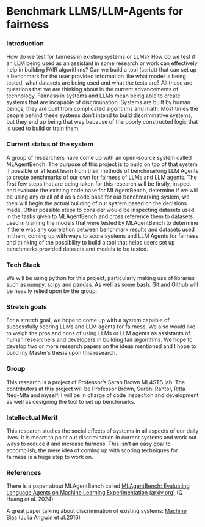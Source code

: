 # Benchmark LLMS/LLM-Agents for fairness

### Introduction
How do we test for fairness in existing systems or LLMs? How do we test if an LLM being used as an assistant in some research or work can effectively help in building FAIR algorithms? Can we build a tool (script) that can set up a benchmark for the user provided information like what model is being tested, what datasets are being used and what the tests are? All these are questions that we are thinking about in the current advancements of technology. 
Fairness in systems and LLMs mean being able to create systems that are incapable of discrimination. Systems are built by human beings, they are built from complicated algorithms and math. Most times the people behind these systems don’t intend to build discriminative systems, but they end up being that way because of the poorly constructed logic that is used to build or train them.

### Current status of the system
A group of researchers have come up with an open-source system called MLAgentBench. The purpose of this project is to build on top of that system if possible or at least learn from their methods of benchmarking LLM Agents to create benchmarks of our own for fairness of LLMs and LLM agents. The first few steps that are being taken for this research will be firstly, inspect and evaluate the existing code base for MLAgentBench, determine if we will be using any or all of it as a code base for our benchmarking system, we then will begin the actual building of our system based on the decisions made. Other possible steps to consider would be inspecting datasets used in the tasks given to MLAgentBench and cross reference them to datasets used in training the models that were tested by MLAgentBench to determine if there was any correlation between benchmark results and datasets used in them, coming up with ways to score systems and LLM Agents for fairness and thinking of the possibility to build a tool that helps users set up benchmarks provided datasets and models to be tested.

### Tech Stack
We will be using python for this project, particularly making use of libraries such as numpy, scipy and pandas. As well as some bash. Git and Github will be heavily relied upon by the group.

### Stretch goals
For a stretch goal, we hope to come up with a system capable of successfully scoring LLMs and LLM agents for fairness. We also would like to weigh the pros and cons of using LLMs or LLM agents as assistants of human researchers and developers in building fair algorithms. We hope to develop two or more research papers on the ideas mentioned and I hope to build my Master’s thesis upon this research.

### Group
This research is a project of Professor’s Sarah Brown ML4STS lab. The contributors at this project will be Professor Brown, Surbhi Rahtor, Ritta Neg-Mfa and myself. I will be in charge of code inspection and development as well as designing the tool to set up benchmarks.

### Intellectual Merit
This research studies the social effects of systems in all aspects of our daily lives. It is meant to point out discrimination in current systems and work out ways to reduce it and increase fairness. This isn’t an easy goal to accomplish, the mere idea of coming up with scoring techniques for fairness is a huge step to work on. 

### References
There is a paper about MLAgentBench called [MLAgentBench: Evaluating Language Agents on Machine Learning Experimentation (arxiv.org)](https://arxiv.org/pdf/2310.03302) (Q Huang et al. 2024)

A great paper talking about discrimination of existing systems: [Machine Bias](https://www.propublica.org/article/machine-bias-risk-assessments-in-criminal-sentencing) (Julia Angwin et al.2016)
